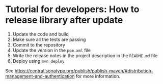 # Tutorial for developers: How to release library after update
1. Update the code and build
2. Make sure all the tests are passing
3. Commit to the repository
4. Update the version in the `pom.xml` file
5. Write the release notes in the project description in the `README.md` file
6. Deploy using `mvn deploy`

See https://central.sonatype.org/publish/publish-maven/#distribution-management-and-authentication for more information.
